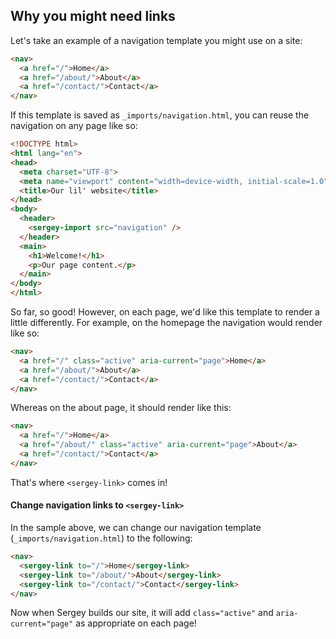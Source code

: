 ## Why you might need links

Let's take an example of a navigation template you might use on a site:

```html
<nav>
  <a href="/">Home</a>
  <a href="/about/">About</a>
  <a href="/contact/">Contact</a>
</nav>
```

If this template is saved as `_imports/navigation.html`, you can reuse the navigation on any page like so:

```html
<!DOCTYPE html>
<html lang="en">
<head>
  <meta charset="UTF-8">
  <meta name="viewport" content="width=device-width, initial-scale=1.0">
  <title>Our lil' website</title>
</head>
<body>
  <header>
    <sergey-import src="navigation" />
  </header>
  <main>
    <h1>Welcome!</h1>
    <p>Our page content.</p>
  </main>
</body>
</html>
```

So far, so good! However, on each page, we'd like this template to render a little differently. For example, on the homepage the navigation would render like so:

```html
<nav>
  <a href="/" class="active" aria-current="page">Home</a>
  <a href="/about/">About</a>
  <a href="/contact/">Contact</a>
</nav>
```

Whereas on the about page, it should render like this:

```html
<nav>
  <a href="/">Home</a>
  <a href="/about/" class="active" aria-current="page">About</a>
  <a href="/contact/">Contact</a>
</nav>
```

That's where `<sergey-link>` comes in!

#### Change navigation links to `<sergey-link>`

In the sample above, we can change our navigation template (`_imports/navigation.html`) to the following:

```html
<nav>
  <sergey-link to="/">Home</sergey-link>
  <sergey-link to="/about/">About</sergey-link>
  <sergey-link to="/contact/">Contact</sergey-link>
</nav>
```

Now when Sergey builds our site, it will add `class="active"` and `aria-current="page"` as appropriate on each page!
